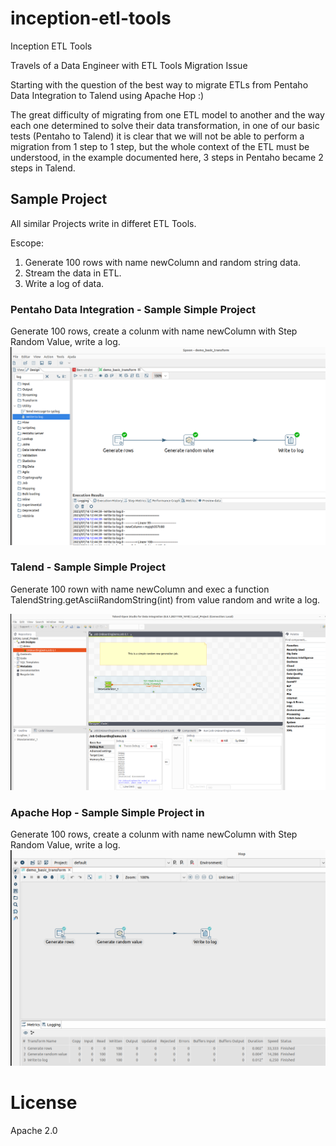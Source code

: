 # inception-etl-tools
Inception ETL Tools

Travels of a Data Engineer with ETL Tools Migration Issue

Starting with the question of the best way to migrate ETLs from Pentaho Data Integration to Talend using Apache Hop :)


The great difficulty of migrating from one ETL model to another and the way each one determined to solve their data transformation, in one of our basic tests (Pentaho to Talend) it is clear that we will not be able to perform a migration from 1 step to 1 step, but the whole context of the ETL must be understood, in the example documented here, 3 steps in Pentaho became 2 steps in Talend.

## Sample Project

All similar Projects write in differet ETL Tools.
 
Escope:
1) Generate 100 rows with name newColumn and random string data.
2) Stream the data in ETL.
3) Write a log of data. 


### Pentaho Data Integration - Sample Simple Project
Generate 100 rows, create a colunm with name newColumn with Step Random Value, write a log.
![Pentaho Data Integration Project](documentations/images/pentaho-data-integration-demo-sample-project.png)
 
### Talend - Sample Simple Project
Generate 100 rown with name newColumn and exec a function TalendString.getAsciiRandomString(int) from value random and write a log. 

![Talend Project](documentations/images/talend-demo-sample-project.png)

### Apache Hop - Sample Simple Project in 
Generate 100 rows, create a colunm with name newColumn with Step Random Value, write a log.
![Apache Hop Project](documentations/images/apache-hop-demo-sample-project.png)


# License 
Apache 2.0
